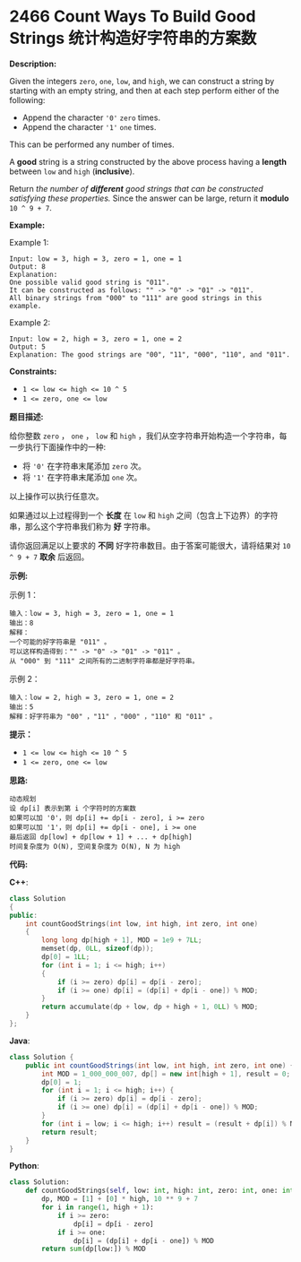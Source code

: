 # 2466 Count Ways To Build Good Strings 统计构造好字符串的方案数

__Description:__

Given the integers `zero`, `one`, `low`, and `high`, we can construct a string by starting with an empty string, and then at each step perform either of the following:

- Append the character `'0'` `zero` times.
- Append the character `'1'` `one` times.

This can be performed any number of times.

A __good__ string is a string constructed by the above process having a __length__ between `low` and `high` (__inclusive__).

Return _the number of __different__ good strings that can be constructed satisfying these properties._ Since the answer can be large, return it __modulo__ `10 ^ 9 + 7`.

__Example:__

Example 1:

```text
Input: low = 3, high = 3, zero = 1, one = 1
Output: 8
Explanation: 
One possible valid good string is "011". 
It can be constructed as follows: "" -> "0" -> "01" -> "011". 
All binary strings from "000" to "111" are good strings in this example.
```

Example 2:

```text
Input: low = 2, high = 3, zero = 1, one = 2
Output: 5
Explanation: The good strings are "00", "11", "000", "110", and "011".
```

__Constraints:__

- `1 <= low <= high <= 10 ^ 5`
- `1 <= zero, one <= low`

__题目描述:__

给你整数 `zero` ， `one` ， `low` 和 `high` ，我们从空字符串开始构造一个字符串，每一步执行下面操作中的一种:

- 将 `'0'` 在字符串末尾添加 `zero` 次。
- 将 `'1'` 在字符串末尾添加 `one` 次。

以上操作可以执行任意次。

如果通过以上过程得到一个 __长度__ 在 `low` 和 `high` 之间（包含上下边界）的字符串，那么这个字符串我们称为 __好__ 字符串。

请你返回满足以上要求的 __不同__ 好字符串数目。由于答案可能很大，请将结果对 `10 ^ 9 + 7` __取余__ 后返回。

__示例:__

示例 1：

```text
输入：low = 3, high = 3, zero = 1, one = 1
输出：8
解释：
一个可能的好字符串是 "011" 。
可以这样构造得到："" -> "0" -> "01" -> "011" 。
从 "000" 到 "111" 之间所有的二进制字符串都是好字符串。
```

示例 2：

```text
输入：low = 2, high = 3, zero = 1, one = 2
输出：5
解释：好字符串为 "00" ，"11" ，"000" ，"110" 和 "011" 。
```

__提示：__

- `1 <= low <= high <= 10 ^ 5`
- `1 <= zero, one <= low`

__思路:__

```text
动态规划
设 dp[i] 表示到第 i 个字符时的方案数
如果可以加 '0'，则 dp[i] += dp[i - zero], i >= zero
如果可以加 '1'，则 dp[i] += dp[i - one], i >= one
最后返回 dp[low] + dp[low + 1] + ... + dp[high]
时间复杂度为 O(N), 空间复杂度为 O(N), N 为 high
```

__代码:__

__C++__:

```C++
class Solution 
{
public:
    int countGoodStrings(int low, int high, int zero, int one) 
    {
        long long dp[high + 1], MOD = 1e9 + 7LL;
        memset(dp, 0LL, sizeof(dp));
        dp[0] = 1LL;
        for (int i = 1; i <= high; i++) 
        {
            if (i >= zero) dp[i] = dp[i - zero];
            if (i >= one) dp[i] = (dp[i] + dp[i - one]) % MOD;
        }
        return accumulate(dp + low, dp + high + 1, 0LL) % MOD;
    }
};
```

__Java__:

```Java
class Solution {
    public int countGoodStrings(int low, int high, int zero, int one) {
        int MOD = 1_000_000_007, dp[] = new int[high + 1], result = 0;
        dp[0] = 1;
        for (int i = 1; i <= high; i++) {
            if (i >= zero) dp[i] = dp[i - zero];
            if (i >= one) dp[i] = (dp[i] + dp[i - one]) % MOD;
        }
        for (int i = low; i <= high; i++) result = (result + dp[i]) % MOD;
        return result;
    }   
}
```

__Python__:

```Python
class Solution:
    def countGoodStrings(self, low: int, high: int, zero: int, one: int) -> int:
        dp, MOD = [1] + [0] * high, 10 ** 9 + 7
        for i in range(1, high + 1):
            if i >= zero:
                dp[i] = dp[i - zero]
            if i >= one:
                dp[i] = (dp[i] + dp[i - one]) % MOD
        return sum(dp[low:]) % MOD
```
